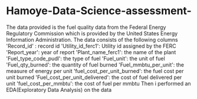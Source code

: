 # Hamoye-Data-Science-assessment-
The data provided is the fuel quality data from the Federal Energy Regulatory Commission which is provided by the United States Energy Information Administration. 
The data consists of the following columns
'Record_id' : record id
'Utility_id_ferc1': Utility id assigned by the FERC
'Report_year': year of report
'Plant_name_ferc1': the name of the plant
'Fuel_type_code_pudl': the type of fuel
'Fuel_unit': the unit of fuel
'Fuel_qty_burned': the quantity of fuel burned
'Fuel_mmbtu_per_unit': the measure of energy per unit
'fuel_cost_per_unit_burned': the fuel cost per unit burned
'Fuel_cost_per_unit_delivered': the cost of fuel delivered per unit
'fuel_cost_per_mmbtu': the cost of fuel per mmbtu
Then i performed an EDA(Exploratory Data Analysis) on the data
